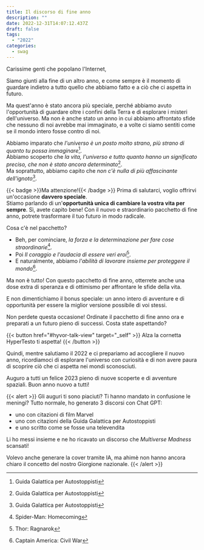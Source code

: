 ```yaml
---
title: Il discorso di fine anno
description: ""
date: 2022-12-31T14:07:12.437Z
draft: false
tags:
  - "2022"
categories:
  - swag
---
```


Carissime genti che popolano l'Internet,

Siamo giunti alla fine di un altro anno, e come sempre è il momento di guardare indietro a tutto quello che abbiamo fatto e a ciò che ci aspetta in futuro.  

Ma quest'anno è stato ancora più speciale, perché abbiamo avuto l'opportunità di guardare oltre i confini della Terra e di esplorare i misteri dell'universo. Ma non è anche stato un anno in cui abbiamo affrontato sfide che nessuno di noi avrebbe mai immaginato, e a volte ci siamo sentiti come se il mondo intero fosse contro di noi.  


Abbiamo imparato che _l'universo è un posto molto strano, più strano di quanto tu possa immaginare_[^0].  
Abbiamo scoperto che _la vita, l'universo e tutto quanto hanno un significato preciso, che non è stato ancora determinato_[^1].  
Ma soprattutto, abbiamo capito che _non c'è nulla di più affascinante dell'ignoto_[^2].  

{{< badge >}}Ma attenzione!{{< /badge >}} Prima di salutarci, voglio offrirvi un'occasione **davvero speciale**.  
Stiamo parlando di un'**opportunità unica di cambiare la vostra vita per sempre**. Sì, avete capito bene! Con il nuovo e straordinario pacchetto di fine anno, potrete trasformare il tuo futuro in modo radicale.  

Cosa c'è nel pacchetto? 
* Beh, per cominciare, _la forza e la determinazione per fare cose straordinarie_[^3]. 
* Poi _Il coraggio e l'audacia di essere veri eroi_[^4]. 
* E naturalmente, abbiamo _l'abilità di lavorare insieme per proteggere il mondo_[^5].

Ma non è tutto! Con questo pacchetto di fine anno, otterrete anche una dose extra di speranza e di ottimismo per affrontare le sfide della vita.  

E non dimentichiamo il bonus speciale: un anno intero di avventure e di opportunità per essere la miglior versione possibile di voi stessi.  


Non perdete questa occasione! Ordinate il pacchetto di fine anno ora e preparati a un futuro pieno di successi. Costa state aspettando? 

{{< button href="#hyvor-talk-view" target="_self" >}}
Alza la cornetta HyperTesto ti aspetta!
{{< /button >}}

Quindi, mentre salutiamo il 2022 e ci prepariamo ad accogliere il nuovo anno, ricordiamoci di esplorare l'universo con curiosità e di non avere paura di scoprire ciò che ci aspetta nei mondi sconosciuti.  

Auguro a tutti un felice 2023 pieno di nuove scoperte e di avventure spaziali.
Buon anno nuovo a tutti!

{{< alert >}}
Gli auguri ti sono piaciuti? Ti hanno mandato in confusione le meningi? Tutto normale, ho generato 3 discorsi con Chat GPT:
* uno con citazioni di film Marvel
* uno con citazioni della Guida Galattica per Autostoppisti
* e uno scritto come se fosse una televendita 

Li ho messi insieme e ne ho ricavato un discorso che _Multiverse Madness_ scansati!

Volevo anche generare la cover tramite IA, ma ahimè non hanno ancora chiaro il concetto del nostro Giorgione nazionale.
{{< /alert >}}

[^0]: Guida Galattica per Autostoppisti
[^1]: Guida Galattica per Autostoppisti
[^2]: Guida Galattica per Autostoppisti
[^3]: Spider-Man: Homecoming
[^4]: Thor: Ragnarok
[^5]: Captain America: Civil War